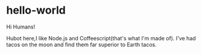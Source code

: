 # hello-world

Hi Humans!

Hubot here,I like Node.js and Coffeescript(that's what I'm made of).
I've had tacos on the moon and find them far superior to Earth tacos.
